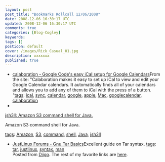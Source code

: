```yaml
---           
layout: post
post_title: "Bookmarks Rollcall 12/06/2008"
date: 2008-12-06 16:30:17 UTC
updated: 2008-12-06 16:30:17 UTC
comments: true
categories: [Blog-Cogley]
keywords: 
tags: []
posticon: default
cover: /images/Rick_Casual_01.jpg
description: xxxxxxx
published: true
---
```

 
- [calaboration - Google Code's easy iCal setup for Google Calendars](http://code.google.com/p/calaboration)From the site: "Calaboration makes it easy to set up iCal to view and edit your Google Calendar calendars. It automatically finds all of your calendars and allows you to add any of them to iCal with the press of a button. "[tags](http://www.diigo.com/cloud/rickcogley): [ical](http://www.diigo.com/user/rickcogley/ical), [sync](http://www.diigo.com/user/rickcogley/sync), [calendar](http://www.diigo.com/user/rickcogley/calendar), [google](http://www.diigo.com/user/rickcogley/google), [apple](http://www.diigo.com/user/rickcogley/apple), [Mac](http://www.diigo.com/user/rickcogley/Mac), [googlecalendar](http://www.diigo.com/user/rickcogley/googlecalendar), [calaboration](http://www.diigo.com/user/rickcogley/calaboration)
- 
[jsh3ll: Amazon S3 command shell for Java.](https://jsh3ll.dev.java.net)


Amazon S3 command shell for Java. 


[tags](http://www.diigo.com/cloud/rickcogley): [Amazon](http://www.diigo.com/user/rickcogley/Amazon), [S3](http://www.diigo.com/user/rickcogley/S3), [command](http://www.diigo.com/user/rickcogley/command), [shell](http://www.diigo.com/user/rickcogley/shell), [Java](http://www.diigo.com/user/rickcogley/Java), [jsh3ll](http://www.diigo.com/user/rickcogley/jsh3ll)


- [JustLinux Forums - Gnu Tar Basics](http://www.justlinux.com/forum/showpost.php?p=294384&postcount=1)Excellent guide on Tar syntax. [tags](http://www.diigo.com/cloud/rickcogley): [tar](http://www.diigo.com/user/rickcogley/tar), [justlinux](http://www.diigo.com/user/rickcogley/justlinux), [syntax](http://www.diigo.com/user/rickcogley/syntax), [man](http://www.diigo.com/user/rickcogley/man)
<br />Posted from [Diigo](http://www.diigo.com). The rest of my favorite links are [here](http://www.diigo.com/user/rickcogley).